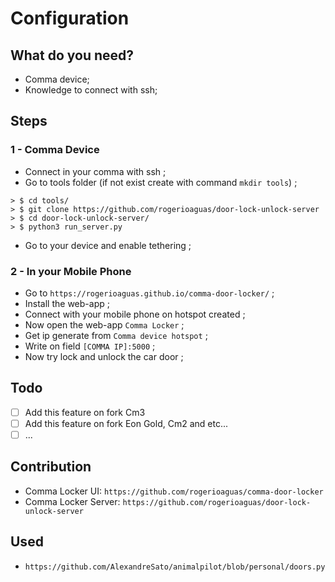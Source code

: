 # Configuration
## What do you need?
- Comma device;
- Knowledge to connect with ssh;

## Steps

### 1 - Comma Device
- Connect in your comma with ssh ;
- Go to tools folder (if not exist create with command `mkdir tools`) ;
``` shell script
> $ cd tools/
> $ git clone https://github.com/rogerioaguas/door-lock-unlock-server
> $ cd door-lock-unlock-server/
> $ python3 run_server.py
```
- Go to your device and enable tethering ;

### 2 - In your Mobile Phone 

- Go to `https://rogerioaguas.github.io/comma-door-locker/` ;
- Install the web-app ;
- Connect with your mobile phone on hotspot created ;
- Now open the web-app `Comma Locker` ;
- Get ip generate from `Comma device hotspot` ;
- Write on field `[COMMA IP]:5000` ;
- Now try lock and unlock the car door ; 


## Todo

- [ ] Add this feature on fork Cm3
- [ ] Add this feature on fork Eon Gold, Cm2 and etc...
- [ ] ...

## Contribution

- Comma Locker UI: `https://github.com/rogerioaguas/comma-door-locker`
- Comma Locker Server: `https://github.com/rogerioaguas/door-lock-unlock-server`
 
## Used
 - `https://github.com/AlexandreSato/animalpilot/blob/personal/doors.py`

